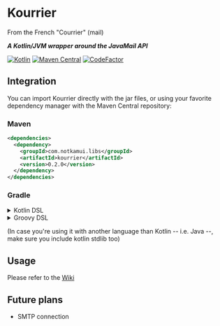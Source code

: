 # Kourrier

From the French "Courrier" (mail)

***A Kotlin/JVM wrapper around the JavaMail API***

[![Kotlin](https://img.shields.io/badge/Kotlin-1.5.30-7f52ff.svg)](https://kotlinlang.org)
[![Maven Central](https://img.shields.io/maven-central/v/com.notkamui.libs/kourrier.svg?label=Maven%20Central)](https://search.maven.org/search?q=g:%22com.notkamui.libs%22%20AND%20a:%22kourrier%22)
[![CodeFactor](https://www.codefactor.io/repository/github/notkamui/kourrier/badge)](https://www.codefactor.io/repository/github/notkamui/kourrier)

## Integration

You can import Kourrier directly with the jar files, or using your favorite dependency manager with the Maven Central
repository:

### Maven

```XML
<dependencies>
  <dependency>
    <groupId>com.notkamui.libs</groupId>
    <artifactId>kourrier</artifactId>
    <version>0.2.0</version>
  </dependency>
</dependencies>
```

### Gradle

<details>
<summary>Kotlin DSL</summary>
<p>

```kotlin
repositories {
  mavenCentral()
}

dependencies {
  implementation("com.notkamui.libs:kourrier:0.2.0")
}
```
</p>
</details>

<details>
<summary>Groovy DSL</summary>
<p>

```groovy
repositories {
  mavenCentral()
}

dependencies {
  implementation 'com.notkamui.libs:kourrier:0.2.0'
}
```
</p>
</details>

(In case you're using it with another language than Kotlin -- i.e. Java --, make sure you include kotlin stdlib too)

## Usage

Please refer to the [Wiki](https://github.com/notKamui/Kourrier/wiki)

## Future plans

- SMTP connection
